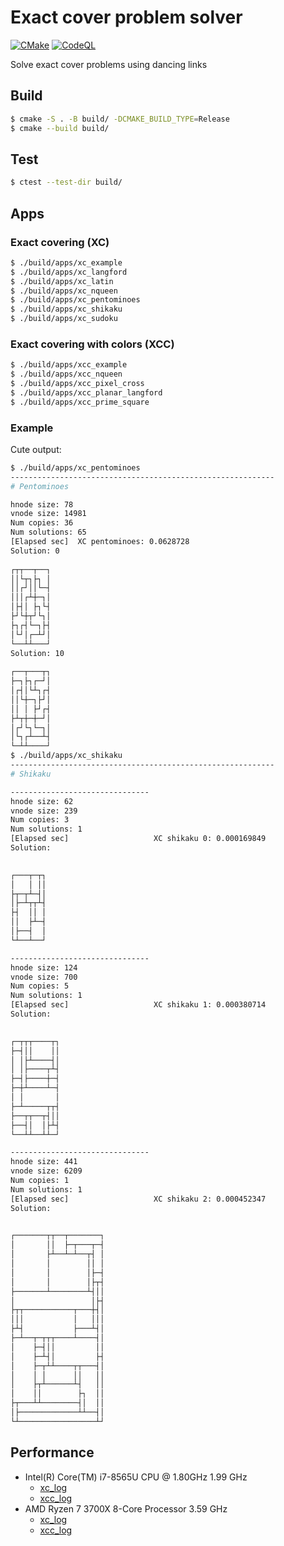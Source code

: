 # Exact cover problem solver

[![CMake](https://github.com/cocococoa/exact_cover_problem/actions/workflows/cmake.yml/badge.svg)](https://github.com/cocococoa/exact_cover_problem/actions/workflows/cmake.yml) [![CodeQL](https://github.com/cocococoa/exact_cover_problem/actions/workflows/codeql-analysis.yml/badge.svg)](https://github.com/cocococoa/exact_cover_problem/actions/workflows/codeql-analysis.yml)

Solve exact cover problems using dancing links

## Build

```sh
$ cmake -S . -B build/ -DCMAKE_BUILD_TYPE=Release
$ cmake --build build/
```

## Test

```sh
$ ctest --test-dir build/
```

## Apps

### Exact covering (XC)

```sh
$ ./build/apps/xc_example
$ ./build/apps/xc_langford
$ ./build/apps/xc_latin
$ ./build/apps/xc_nqueen
$ ./build/apps/xc_pentominoes
$ ./build/apps/xc_shikaku
$ ./build/apps/xc_sudoku
```

### Exact covering with colors (XCC)

```sh
$ ./build/apps/xcc_example
$ ./build/apps/xcc_nqueen
$ ./build/apps/xcc_pixel_cross
$ ./build/apps/xcc_planar_langford
$ ./build/apps/xcc_prime_square
```

### Example

Cute output: 

```sh
$ ./build/apps/xc_pentominoes 
-----------------------------------------------------------
# Pentominoes

hnode size: 78
vnode size: 14981
Num copies: 36
Num solutions: 65
[Elapsed sec]  XC pentominoes: 0.0628728
Solution: 0
          
┌┬┬──┬──┐ 
││└┬┐├┐ │ 
││┌┘││└─┤ 
│││┌┴┼─┐│ 
│├┤│ ├┐└┤ 
├┘└┼┬┘└┐│ 
├┐┌┤└─┐├┤ 
│└┘│┌─┴┘│ 
└──┴┴───┘ 
Solution: 10
          
┌──┬───┬┐ 
├─┐├┐┌─┘│ 
│┌┤│└┴┐┌┤ 
││└┼─┐├┘│ 
││ │ ├┘┌┤ 
├┴┬┼─┼─┘│ 
│┌┘└┐└─┐│ 
│└┐┌┴──┴┤ 
└─┴┴────┘
$ ./build/apps/xc_shikaku 
-----------------------------------------------------------
# Shikaku

-------------------------------
hnode size: 62
vnode size: 239
Num copies: 3
Num solutions: 1
[Elapsed sec]                   XC shikaku 0: 0.000169849
Solution: 

         
┌───┬─┬┐ 
│   │ ││ 
├┬─┬┴─┤│ 
│├─┴┬┬┴┤ 
├┤  ││ │ 
││  ├┴─┤ 
│├──┤  │ 
└┴──┴──┘ 

-------------------------------
hnode size: 124
vnode size: 700
Num copies: 5
Num solutions: 1
[Elapsed sec]                   XC shikaku 1: 0.000380714
Solution: 

            
┌─┬┬┬────┬┐ 
├─┤││    ││ 
│ │├┴────┤│ 
│ │├────┬┴┤ 
├─┤├────┼─┤ 
├─┼┴────┴─┤ 
│ │       │ 
├─┴─────┬┬┤ 
├──┬┬──┬┤││ 
├──┤│  │├┴┤ 
└──┴┴──┴┴─┘ 

-------------------------------
hnode size: 441
vnode size: 6209
Num copies: 1
Num solutions: 1
[Elapsed sec]                   XC shikaku 2: 0.000452347
Solution: 

                      
┌───────┬┬──┬───────┐ 
│       ││  ├─┬───┬─┤ 
│       ├┴──┴─┴──┬┤ │ 
│       │        ││ │ 
│       │        │├─┤ 
│       │        │├┬┤ 
├───────┴────────┴┤││ 
│                 │├┤ 
├┬┬───────────┬───┼┤│ 
│││           │   │││ 
├┴┤           ├───┴┤│ 
├─┴──┬─┬┬┬────┴────┤│ 
│    ├─┤││         ││ 
│    ├─┴┤│         ├┤ 
│    ├─┬┴┴────┬┬───┤│ 
│    │ │      ││   ││ 
│    ├┬┴──────┴┤   ││ 
│    ││        ├┐  ││ 
├┬───┴┴────────┤│  ││ 
│├─────────────┴┴──┤│ 
└┴─────────────────┴┘
```

## Performance

* Intel(R) Core(TM) i7-8565U CPU @ 1.80GHz 1.99 GHz
  * [xc_log](logs/intel-core-i7-8565U/xc_log)
  * [xcc_log](logs/intel-core-i7-8565U/xcc_log)
* AMD Ryzen 7 3700X 8-Core Processor 3.59 GHz
  * [xc_log](logs/amd-ryzen-7-3700X/xc_log)
  * [xcc_log](logs/amd-ryzen-7-3700X/xcc_log)
